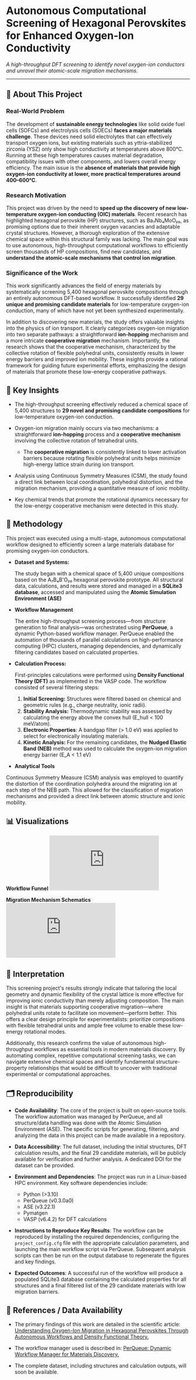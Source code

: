 # Autonomous Computational Screening of Hexagonal Perovskites for Enhanced Oxygen-Ion Conductivity

*A high-throughput DFT screening to identify novel oxygen-ion conductors and unravel their atomic-scale migration mechanisms.*

---

## 🧭 About This Project

### Real-World Problem

The development of **sustainable energy technologies** like solid oxide fuel cells (SOFCs) and electrolysis cells (SOECs) **faces a major materials challenge**. These devices need solid electrolytes that can effectively transport oxygen ions, but existing materials such as yttria-stabilized zirconia (YSZ) only show high conductivity at temperatures above 800°C. Running at these high temperatures causes material degradation, compatibility issues with other components, and lowers overall energy efficiency. The main issue is the **absence of materials that provide high oxygen-ion conductivity at lower, more practical temperatures around 400–600°C**.

### Research Motivation

This project was driven by the need to **speed up the discovery of new low-temperature oxygen-ion conducting (OIC) materials**. Recent research has highlighted hexagonal perovskite (HP) structures, such as Ba₇Nb₄MoO₂₀, as promising options due to their inherent oxygen vacancies and adaptable crystal structures. However, a thorough exploration of the extensive chemical space within this structural family was lacking. The main goal was to use autonomous, high-throughput computational workflows to efficiently screen thousands of HP compositions, find new candidates, and **understand the atomic-scale mechanisms that control ion migration**.

### Significance of the Work

This work significantly advances the field of energy materials by systematically screening 5,400 hexagonal perovskite compositions through an entirely autonomous DFT-based workflow. It successfully identified **29 unique and promising candidate materials** for low-temperature oxygen-ion conduction, many of which have not yet been synthesized experimentally.

In addition to discovering new materials, the study offers valuable insights into the physics of ion transport. It clearly categorizes oxygen-ion migration into two separate pathways: a straightforward **ion-hopping** mechanism and a more intricate **cooperative migration** mechanism. Importantly, the research shows that the cooperative mechanism, characterized by the collective rotation of flexible polyhedral units, consistently results in lower energy barriers and improved ion mobility. These insights provide a rational framework for guiding future experimental efforts, emphasizing the design of materials that promote these low-energy cooperative pathways.

## 🔎 Key Insights

- The high-throughput screening effectively reduced a chemical space of 5,400 structures to **29 novel and promising candidate compositions** for low-temperature oxygen-ion conduction.

- Oxygen-ion migration mainly occurs via two mechanisms: a straightforward **ion-hopping** process and a **cooperative mechanism** involving the collective rotation of tetrahedral units.

  - The **cooperative migration** is consistently linked to lower activation barriers because rotating flexible polyhedral units helps minimize high-energy lattice strain during ion transport.

- Analysis using Continuous Symmetry Measures (CSM), the study found a direct link between local coordination, polyhedral distortion, and the migration mechanism, providing a quantitative measure of ionic mobility.

- Key chemical trends that promote the rotational dynamics necessary for the low-energy cooperative mechanism were detected in this study.

## 📝 Methodology

This project was executed using a multi-stage, autonomous computational workflow designed to efficiently screen a large materials database for promising oxygen-ion conductors.

- **Dataset and Systems:**  
  
  The study began with a chemical space of 5,400 unique compositions based on the A₇B₄B'O₂₀ hexagonal perovskite prototype. All structural data, calculations, and results were stored and managed in a **SQLite3 database**, accessed and manipulated using the **Atomic Simulation Environment (ASE)**
  
- **Workflow Management**  

  The entire high-throughput screening process—from structure generation to final analysis—was orchestrated using **PerQueue**, a dynamic Python-based workflow manager. PerQueue enabled the automation of thousands of parallel calculations on high-performance computing (HPC) clusters, managing dependencies, and dynamically filtering candidates based on calculated properties.

- **Calculation Process:**  

  First-principles calculations were performed using **Density Functional Theory (DFT)** as implemented in the VASP code. The workflow consisted of several filtering steps:
  
    1.  **Initial Screening:** Structures were filtered based on chemical and geometric rules (e.g., charge neutrality, ionic radii).
    2.  **Stability Analysis:** Thermodynamic stability was assessed by calculating the energy above the convex hull (E_hull < 100 meV/atom).
    3.  **Electronic Properties**: A bandgap filter (> 1.0 eV) was applied to select for electronically insulating materials.
    4.  **Kinetic Analysis:** For the remaining candidates, the **Nudged Elastic Band (NEB)** method was used to calculate the oxygen-ion migration energy barrier (E_A < 1.1 eV)

-  **Analytical Tools**

  Continuous Symmetry Measure (CSM) analysis was employed to quantify the distortion of the coordination polyhedra around the migrating ion at each step of the NEB path. This allowed for the classification of migration mechanisms and provided a direct link between atomic structure and ionic mobility.

## 📊 Visualizations

**Workflow Funnel**
![A diagram illustrating the multi-step screening process, showing the number of candidate materials that pass or fail at each stage of the computational workflow (e.g., Stability Check, Bandgap, NEB).](https://github.com/armmorin/workflow/blob/main/Sankey_wf.pdf)

**Migration Mechanism Schematics**
![Side-by-side atomic visualizations of the "ion-hopping" and "cooperative" migration pathways. These diagrams would show the evolution of the local polyhedra and the trajectory of the migrating oxygen ion, clearly distinguishing the rotational motion in the cooperative mechanism from the simple hop.](https://github.com/armmorin/workflow/blob/main/ces_ion_hop_coop.pdf)

## 🤔 Interpretation

This screening project's results strongly indicate that tailoring the local geometry and dynamic flexibility of the crystal lattice is more effective for improving ionic conductivity than merely adjusting composition. The main insight is that materials supporting cooperative migration—where polyhedral units rotate to facilitate ion movement—perform better. This offers a clear design principle for experimentalists: prioritize compositions with flexible tetrahedral units and ample free volume to enable these low-energy rotational modes.

Additionally, this research confirms the value of autonomous high-throughput workflows as essential tools in modern materials discovery. By automating complex, repetitive computational screening tasks, we can navigate extensive chemical spaces and identify fundamental structure-property relationships that would be difficult to uncover with traditional experimental or computational approaches.

## 🗂️ Reproducibility

- **Code Availability**: The core of the project is built on open-source tools. The workflow automation was managed by PerQueue, and all structure/data handling was done with the Atomic Simulation Environment (ASE). The specific scripts for generating, filtering, and analyzing the data in this project can be made available in a repository.

- **Data Accessibility**: The full dataset, including the initial structures, DFT calculation results, and the final 29 candidate materials, will be publicly available for verification and further analysis. A dedicated DOI for the dataset can be provided.

- **Environment and Dependencies**: The project was run in a Linux-based HPC environment. Key software dependencies include:

  -   Python (>3.10)
  -   PerQueue (v0.3.0a0)
  -   ASE (v3.22.1)
  -   Pymatgen
  -   VASP (v6.4.2) for DFT calculations

- **Instructions to Reproduce Key Results**: The workflow can be reproduced by installing the required dependencies, configuring the `project_config.cfg` file with the appropriate calculation parameters, and launching the main workflow script via PerQueue. Subsequent analysis scripts can then be run on the output database to regenerate the figures and key findings.

- **Expected Outcomes**: A successful run of the workflow will produce a populated SQLite3 database containing the calculated properties for all structures and a final filtered list of the 29 candidate materials with low migration barriers.

## 🙏 References / Data Availability

-  The primary findings of this work are detailed in the scientific article: [Understanding Oxygen-Ion Migration in Hexagonal Perovskites Through Autonomous Workflows and Density Functional Theory.](https://doi.org/10.26434/chemrxiv-2025-kdhkh)

-  The workflow manager used is described in: [PerQueue: Dynamic Workflow Manager for Materials Discovery.](https://doi.org/10.1039/D4DD00134F)

-  The complete dataset, including structures and calculation outputs, will soon be available.
